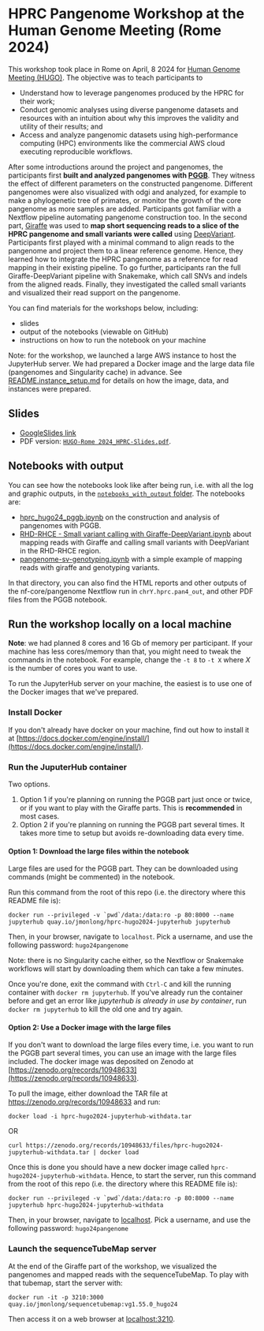 # HPRC Pangenome Workshop at the Human Genome Meeting (Rome 2024)

This workshop took place in Rome on April, 8 2024 for [Human Genome Meeting (HUGO)](https://www.hugo-hgm2024.org/).
The objective was to teach participants to

- Understand how to leverage pangenomes produced by the HPRC for their work;
- Conduct genomic analyses using diverse pangenome datasets and resources with an intuition about why this improves the validity and utility of their results; and
- Access and analyze pangenomic datasets using high-performance computing (HPC) environments like the commercial AWS cloud executing reproducible workflows.

After some introductions around the project and pangenomes, the participants first **built and analyzed pangenomes with [PGGB](https://github.com/pangenome/pggb)**. 
They witness the effect of different parameters on the constructed pangenome. 
Different pangenomes were also visualized with odgi and analyzed, for example to make a phylogenetic tree of primates, or monitor the growth of the core pangenome as more samples are added.
Participants got familiar with a Nextflow pipeline automating pangenome construction too.
In the second part, [Giraffe](https://github.com/vgteam/vg) was used to **map short sequencing reads to a slice of the HPRC pangenome and small variants were called** using [DeepVariant](https://github.com/google/deepvariant).
Participants first played with a minimal command to align reads to the pangenome and project them to a linear reference genome. 
Hence, they learned how to integrate the HPRC pangenome as a reference for read mapping in their existing pipeline. 
To go further, participants ran the full Giraffe-DeepVariant pipeline with Snakemake, which call SNVs and indels from the aligned reads.
Finally, they investigated the called small variants and visualized their read support on the pangenome.

You can find materials for the workshops below, including:

- slides
- output of the notebooks (viewable on GitHub)
- instructions on how to run the notebook on your machine

Note: for the workshop, we launched a large AWS instance to host the JupyterHub server. We had prepared a Docker image and the large data file (pangenomes and Singularity cache) in advance. See [README.instance_setup.md](README.instance_setup.md) for details on how the image, data, and instances were prepared.

## Slides

- [GoogleSlides link](https://docs.google.com/presentation/d/1HijsejJkJ8x_pEStdOHdVnI-DzNQmhUk9I6MF20Ppsk/edit?usp=sharing)
-  PDF version: [`HUGO-Rome 2024_HPRC-Slides.pdf`](<HUGO-Rome 2024_HPRC-Slides.pdf>).

## Notebooks with output

You can see how the notebooks look like after being run, i.e. with all the log and graphic outputs, in the [`notebooks_with_output` folder](notebooks_with_output).
The notebooks are:

- [hprc_hugo24_pggb.ipynb](notebooks_with_output/hprc_hugo24_pggb.ipynb) on the construction and analysis of pangenomes with PGGB.
- [RHD-RHCE - Small variant calling with Giraffe-DeepVariant.ipynb](<notebooks_with_output/RHD-RHCE - Small variant calling with Giraffe-DeepVariant.ipynb>) about mapping reads with Giraffe and calling small variants with DeepVariant in the RHD-RHCE region.
- [pangenome-sv-genotyping.ipynb](notebooks_with_output/pangenome-sv-genotyping.ipynb) with a simple example of mapping reads with giraffe and genotyping variants.

In that directory, you can also find the HTML reports and other outputs of the nf-core/pangenome Nextflow run in `chrY.hprc.pan4_out`, and other PDF files from the PGGB notebook.

## Run the workshop locally on a local machine

**Note**: we had planned 8 cores and 16 Gb of memory per participant. If your machine has less cores/memory than that, you might need to tweak the commands in the notebook. 
For example, change the `-t 8` to `-t X` where *X* is the number of cores you want to use. 

To run the JupyterHub server on your machine, the easiest is to use one of the Docker images that we've prepared.

### Install Docker

If you don't already have docker on your machine, find out how to install it at [https://docs.docker.com/engine/install/](https://docs.docker.com/engine/install/).

### Run the JuputerHub container

Two options. 

1. Option 1 if you're planning on running the PGGB part just once or twice, or if you want to play with the Giraffe parts. This is **recommended** in most cases.
1. Option 2 if you're planning on running the PGGB part several times. It takes more time to setup but avoids re-downloading data every time.

#### Option 1: Download the large files within the notebook

Large files are used for the PGGB part.
They can be downloaded using commands (might be commented) in the notebook.

Run this command from the root of this repo (i.e. the directory where this README file is):

```
docker run --privileged -v `pwd`/data:/data:ro -p 80:8000 --name jupyterhub quay.io/jmonlong/hprc-hugo2024-jupyterhub jupyterhub
```

Then, in your browser, navigate to `localhost`. Pick a username, and use the following password: `hugo24pangenome`

Note: there is no Singularity cache either, so the Nextflow or Snakemake workflows will start by downloading them which can take a few minutes.

Once you're done, exit the command with `Ctrl-C` and kill the running container with `docker rm jupyterhub`.
If you've already run the container before and get an error like *jupyterhub is already in use by container*, run `docker rm jupyterhub` to kill the old one and try again.

#### Option 2: Use a Docker image with the large files

If you don't want to download the large files every time, i.e. you want to run the PGGB part several times, you can use an image with the large files included. 
The docker image was deposited on Zenodo at [https://zenodo.org/records/10948633](https://zenodo.org/records/10948633).

To pull the image, either download the TAR file at https://zenodo.org/records/10948633 and run: 

```
docker load -i hprc-hugo2024-jupyterhub-withdata.tar
```

OR

```
curl https://zenodo.org/records/10948633/files/hprc-hugo2024-jupyterhub-withdata.tar | docker load
```

Once this is done you should have a new docker image called `hprc-hugo2024-jupyterhub-withdata`.
Hence, to start the server, run this command from the root of this repo (i.e. the directory where this README file is):

```
docker run --privileged -v `pwd`/data:/data:ro -p 80:8000 --name jupyterhub hprc-hugo2024-jupyterhub-withdata
```

Then, in your browser, navigate to [localhost](localhost). Pick a username, and use the following password: `hugo24pangenome`

### Launch the sequenceTubeMap server

At the end of the Giraffe part of the workshop, we visualized the pangenomes and mapped reads with the sequenceTubeMap. 
To play with that tubemap, start the server with:

```
docker run -it -p 3210:3000 quay.io/jmonlong/sequencetubemap:vg1.55.0_hugo24
```

Then access it on a web browser at [localhost:3210](localhost:3210).
